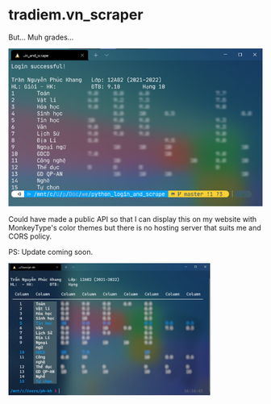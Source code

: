 # tradiem.vn_scraper
But... Muh grades...

![screenshot](assets/IMG_20220119_194023.png)

Could have made a public API so that I can display this on my website with MonkeyType's color themes but there is no hosting server that suits me and CORS policy.






PS: Update coming soon.

<img src="https://github.com/PhKhang/tradiem.vn_scraper/blob/e71916cf16a78c6bb8579c97a990bd013e8e1a17/assets/first_update-01.jpeg" width="400" >
